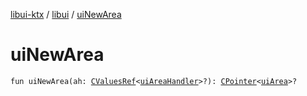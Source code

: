 [libui-ktx](../index.md) / [libui](index.md) / [uiNewArea](./ui-new-area.md)

# uiNewArea

`fun uiNewArea(ah: `[`CValuesRef`](../kotlinx.cinterop/-c-values-ref/index.md)`<`[`uiAreaHandler`](ui-area-handler/index.md)`>?): `[`CPointer`](../kotlinx.cinterop/-c-pointer/index.md)`<`[`uiArea`](ui-area.md)`>?`